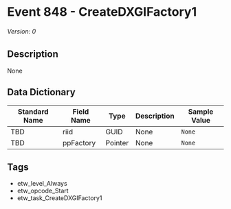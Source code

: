 # Event 848 - CreateDXGIFactory1
###### Version: 0

## Description
None

## Data Dictionary
|Standard Name|Field Name|Type|Description|Sample Value|
|---|---|---|---|---|
|TBD|riid|GUID|None|`None`|
|TBD|ppFactory|Pointer|None|`None`|

## Tags
* etw_level_Always
* etw_opcode_Start
* etw_task_CreateDXGIFactory1